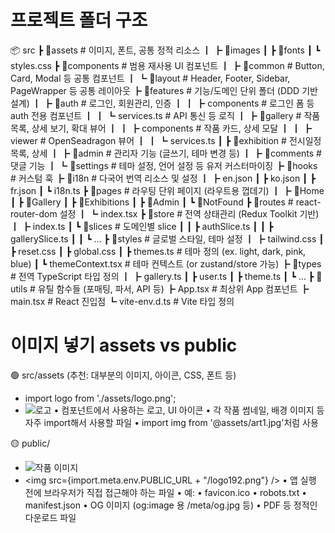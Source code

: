 # 프로젝트 폴더 구조

📦 src
┣ 📂assets # 이미지, 폰트, 공통 정적 리소스
┃ ┣ 📂images
┃ ┣ 📂fonts
┃ ┗ styles.css
┣ 📂components # 범용 재사용 UI 컴포넌트
┃ ┣ 📂common # Button, Card, Modal 등 공통 컴포넌트
┃ ┗ 📂layout # Header, Footer, Sidebar, PageWrapper 등 공통 레이아웃
┣ 📂features # 기능/도메인 단위 폴더 (DDD 기반 설계)
┃ ┣ 📂auth # 로그인, 회원관리, 인증
┃ ┃ ┣ components # 로그인 폼 등 auth 전용 컴포넌트
┃ ┃ ┗ services.ts # API 통신 등 로직
┃ ┣ 📂gallery # 작품 목록, 상세 보기, 확대 뷰어
┃ ┃ ┣ components # 작품 카드, 상세 모달
┃ ┃ ┣ viewer # OpenSeadragon 뷰어
┃ ┃ ┗ services.ts
┃ ┣ 📂exhibition # 전시일정 목록, 상세
┃ ┣ 📂admin # 관리자 기능 (글쓰기, 테마 변경 등)
┃ ┣ 📂comments # 댓글 기능
┃ ┗ 📂settings # 테마 설정, 언어 설정 등 유저 커스터마이징
┣ 📂hooks # 커스텀 훅
┣ 📂i18n # 다국어 번역 리소스 및 설정
┃ ┣ en.json
┃ ┣ ko.json
┃ ┣ fr.json
┃ ┗ i18n.ts
┣ 📂pages # 라우팅 단위 페이지 (라우트용 껍데기)
┃ ┣ 📂Home
┃ ┣ 📂Gallery
┃ ┣ 📂Exhibitions
┃ ┣ 📂Admin
┃ ┗ 📂NotFound
┣ 📂routes # react-router-dom 설정
┃ ┗ index.tsx
┣ 📂store # 전역 상태관리 (Redux Toolkit 기반)
┃ ┣ index.ts
┃ ┗ 📂slices # 도메인별 slice
┃ ┃ ┣ authSlice.ts
┃ ┃ ┣ gallerySlice.ts
┃ ┃ ┗ ...
┣ 📂styles # 글로벌 스타일, 테마 설정
┃ ┣ tailwind.css
┃ ┣ reset.css
┃ ┣ global.css
┃ ┣ themes.ts # 테마 정의 (ex. light, dark, pink, blue)
┃ ┗ themeContext.tsx # 테마 컨텍스트 (or zustand/store 가능)
┣ 📂types # 전역 TypeScript 타입 정의
┃ ┣ gallery.ts
┃ ┣ user.ts
┃ ┣ theme.ts
┃ ┗ ...
┣ 📂utils # 유틸 함수들 (포매팅, 파서, API 등)
┣ App.tsx # 최상위 App 컴포넌트
┣ main.tsx # React 진입점
┗ vite-env.d.ts # Vite 타입 정의

# 이미지 넣기 assets vs public

🟢 src/assets (추천: 대부분의 이미지, 아이콘, CSS, 폰트 등)

- import logo from './assets/logo.png';
- <img src={logo} alt="로고" />
  • 컴포넌트에서 사용하는 로고, UI 아이콘
  • 각 작품 썸네일, 배경 이미지 등 자주 import해서 사용할 파일
  • import img from '@assets/art1.jpg'처럼 사용

🟡 public/

- <img src="/img/art.jpg" alt="작품 이미지" />
- <img src={import.meta.env.PUBLIC_URL + "/logo192.png"} />
  • 앱 실행 전에 브라우저가 직접 접근해야 하는 파일
  • 예:
  • favicon.ico
  • robots.txt
  • manifest.json
  • OG 이미지 (og:image 용 /meta/og.jpg 등)
  • PDF 등 정적인 다운로드 파일
